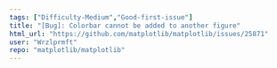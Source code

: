 ```yaml
---
tags: ["Difficulty-Medium","Good-first-issue"]
title: "[Bug]: Colorbar cannot be added to another figure"
html_url: "https://github.com/matplotlib/matplotlib/issues/25871"
user: "Wrzlprmft"
repo: "matplotlib/matplotlib"
---
```


